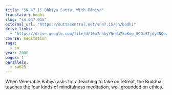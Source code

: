 ```yaml
---
title: "SN 47.15 Bāhiya Sutta: With Bāhiya"
translator: bodhi
slug: "sn.047.015"
external_url: "https://suttacentral.net/sn47.15/en/bodhi"
drive_links:
  - "https://drive.google.com/file/d/16u7nhbyY5eNu7koKue_SCQiSTjdy4NQo/view?usp=drivesdk"
course: meditation
tags:
  - sn
year: 2000
pages: 1
parallels:
  - sa625
---
```


When Venerable Bāhiya asks for a teaching to take on retreat, the Buddha teaches the four kinds of mindfulness meditation, well grounded on ethics.
